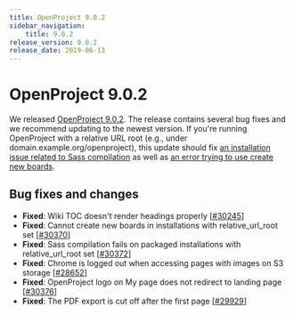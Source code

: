 ```yaml
---
title: OpenProject 9.0.2
sidebar_navigation:
    title: 9.0.2
release_version: 9.0.2
release_date: 2019-06-13
---
```


# OpenProject 9.0.2

We released [OpenProject 9.0.2](https://community.openproject.org/versions/1359).
The release contains several bug fixes and we recommend updating to the newest version. If you're running OpenProject with a relative URL root (e.g., under domain.example.org/openproject), this update should fix [an installation issue related to Sass compilation](https://community.openproject.org/wp/30372) as well as [an error trying to use create new boards](https://community.openproject.org/wp/30370).



## Bug fixes and changes

- **Fixed**: Wiki TOC doesn't render headings properly [[#30245](https://community.openproject.org/wp/30245)]
- **Fixed**: Cannot create new boards in installations with relative_url_root set [[#30370](https://community.openproject.org/wp/30370)]
- **Fixed**: Sass compilation fails on packaged installations with relative_url_root set [[#30372](https://community.openproject.org/wp/30372)]
- **Fixed**: Chrome is logged out when accessing pages with images on S3 storage [[#28652](https://community.openproject.org/wp/28652)]
- **Fixed**: OpenProject logo on My page does not redirect to landing page [[#30376](https://community.openproject.org/wp/30376)]
- **Fixed**: The PDF export is cut off after the first page [[#29929](https://community.openproject.org/wp/29929)]

